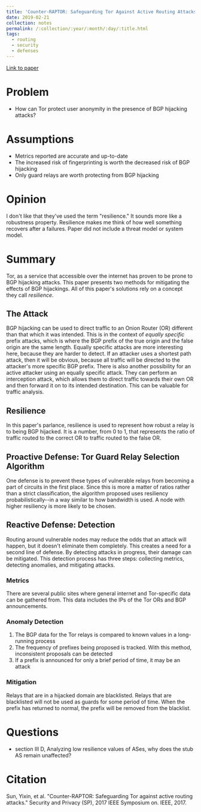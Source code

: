 ```yaml
---
title: 'Counter-RAPTOR: Safeguarding Tor Against Active Routing Attacks'
date: 2019-02-21
collection: notes
permalink: /:collection/:year/:month/:day/:title.html
tags:
  - routing
  - security
  - defenses
---
```

[Link to paper](https://arxiv.org/pdf/1704.00843.pdf)

# Problem
* How can Tor protect user anonymity in the presence of BGP hijacking attacks?

# Assumptions
* Metrics reported are accurate and up-to-date
* The increased risk of fingerprinting is worth the decreased risk of BGP hijacking
* Only guard relays are worth protecting from BGP hijacking

# Opinion
I don't like that they've used the term "resilience." It sounds more like a robustness property. Resilience makes me think of how well something recovers after a failures. Paper did not include a threat model or system model.

# Summary
Tor, as a service that accessible over the internet has proven to be prone to BGP hijacking attacks. This paper presents two methods for mitigating the effects of BGP hijackings. All of this paper's solutions rely on a concept they call _resilience_.

## The Attack
BGP hijacking can be used to direct traffic to an Onion Router (OR) different than that which it was intended. This is in the context of _equally specific_ prefix attacks, which is where the BGP prefix of the true origin and the false origin are the same length. Equally specific attacks are more interesting here, because they are harder to detect. If an attacker uses a shortest path attack, then it will be obvious, because all traffic will be directed to the attacker's more specific BGP prefix. There is also another possibility for an active attacker using an equally specific attack. They can perform an interception attack, which allows them to direct traffic towards their own OR and then forward it on to its intended destination. This can be valuable for traffic analysis.

## Resilience
In this paper's parlance, resilience is used to represent how robust a relay is to being BGP hijacked. It is a number, from 0 to 1, that represents the ratio of traffic routed to the correct OR to traffic routed to the false OR.

## Proactive Defense: Tor Guard Relay Selection Algorithm
One defense is to prevent these types of vulnerable relays from becoming a part of circuits in the first place. Since this is more a matter of ratios rather than a strict classification, the algorithm proposed uses resiliency probabilistically--in a way similar to how bandwidth is used. A node with higher resiliency is more likely to be chosen.

## Reactive Defense: Detection
Routing around vulnerable nodes may reduce the odds that an attack will happen, but it doesn't eliminate them completely. This creates a need for a second line of defense. By detecting attacks in progress, their damage can be mitigated. This detection process has three steps: collecting metrics, detecting anomalies, and mitigating attacks.

### Metrics
There are several public sites where general internet and Tor-specific data can be gathered from. This data includes the IPs of the Tor ORs and BGP announcements.

### Anomaly Detection
1. The BGP data for the Tor relays is compared to known values in a long-running process
2. The frequency of prefixes being proposed is tracked. With this method, inconsistent proposals can be detected
2. If a prefix is announced for only a brief period of time, it may be an attack

### Mitigation
Relays that are in a hijacked domain are blacklisted. Relays that are blacklisted will not be used as guards for some period of time. When the prefix has returned to normal, the prefix will be removed from the blacklist.

# Questions
* section III D, Analyzing low resilience values of ASes, why does the stub AS remain unaffected?

# Citation
Sun, Yixin, et al. "Counter-RAPTOR: Safeguarding Tor against active routing attacks." Security and Privacy (SP), 2017 IEEE Symposium on. IEEE, 2017.
